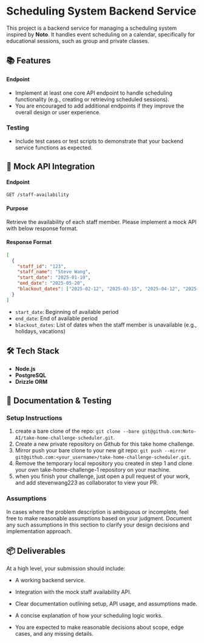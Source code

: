 # Scheduling System Backend Service

This project is a backend service for managing a scheduling system inspired by **Noto**. It handles event scheduling on a calendar, specifically for educational sessions, such as group and private classes.

## 📚 Features

#### **Endpoint**
- Implement at least one core API endpoint to handle scheduling functionality (e.g., creating or retrieving scheduled sessions).
- You are encouraged to add additional endpoints if they improve the overall design or user experience.

### **Testing**
- Include test cases or test scripts to demonstrate that your backend service functions as expected.

## 🔌 Mock API Integration

#### **Endpoint**
`GET /staff-availability`

#### **Purpose**
Retrieve the availability of each staff member. Please implement a mock API with below response format.

#### **Response Format**
```json
[
  {
    "staff_id": "123",
    "staff_name": "Steve Wang",
    "start_date": "2025-01-10",
    "end_date": "2025-05-20",
    "blackout_dates": ["2025-02-12", "2025-03-15", "2025-04-12", "2025-05-15"]
  }
]
```

- `start_date`: Beginning of available period
- `end_date`: End of available period
- `blackout_dates`: List of dates when the staff member is unavailable (e.g., holidays, vacations)

## 🛠 Tech Stack

- **Node.js**
- **PostgreSQL**
- **Drizzle ORM**

## 🧪 Documentation & Testing

### Setup Instructions

1. create a bare clone of the repo: `git clone --bare git@github.com:Noto-AI/take-home-challenge-scheduler.git`.
2. Create a new private repository on Github for this take home challenge.
3. Mirror push your bare clone to your new git repo: `git push --mirror git@github.com:<your_username>/take-home-challenge-scheduler.git`.
4. Remove the temporary local repository you created in step 1 and clone your own take-home-challenge-1 repository on your machine.
5. when you finish your challenge, just open a pull request of your work, and add stevenwang223 as collaborator to view your PR. 

### Assumptions
In cases where the problem description is ambiguous or incomplete, feel free to make reasonable assumptions based on your judgment. Document any such assumptions in this section to clarify your design decisions and implementation approach.

## 📦 Deliverables

At a high level, your submission should include:

- A working backend service.

- Integration with the mock staff availability API.

- Clear documentation outlining setup, API usage, and assumptions made.

- A concise explanation of how your scheduling logic works.

- You are expected to make reasonable decisions about scope, edge cases, and any missing details.
